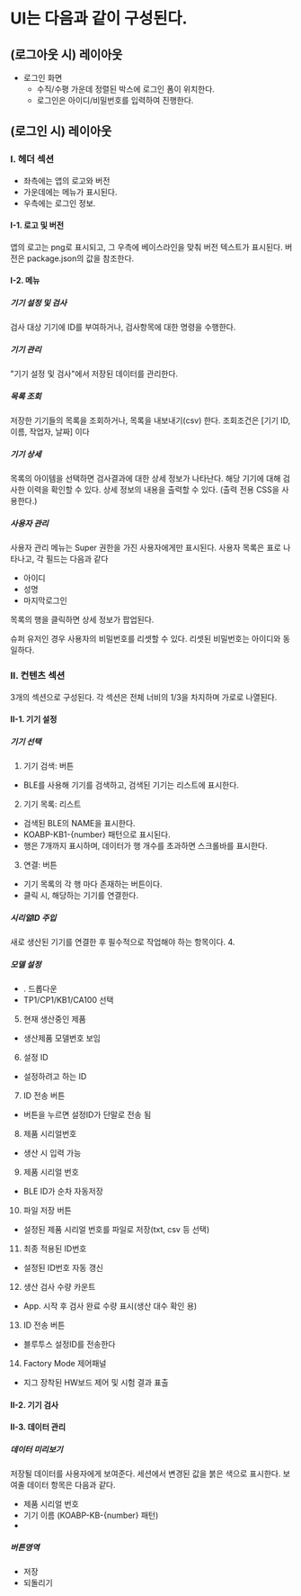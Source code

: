 # UI는 다음과 같이 구성된다.


## (로그아웃 시) 레이아웃
- 로그인 화면
  - 수직/수평 가운데 정렬된 박스에 로그인 폼이 위치한다.
  - 로그인은 아이디/비밀번호를 입력하여 진행한다.

## (로그인 시) 레이아웃 
### I. 헤더 섹션
- 좌측에는 앱의 로고와 버전
- 가운데에는 메뉴가 표시된다.
- 우측에는 로그인 정보.

#### I-1. 로고 및 버전
앱의 로고는 png로 표시되고, 그 우측에 베이스라인을 맞춰 버전 텍스트가 표시된다. 버전은 package.json의 값을 참조한다.

#### I-2. 메뉴
##### 기기 설정 및 검사
검사 대상 기기에 ID를 부여하거나, 검사항목에 대한 명령을 수행한다.
##### 기기 관리
"기기 설정 및 검사"에서 저장된 데이터를 관리한다.
##### 목록 조회
저장한 기기들의 목록을 조회하거나, 목록을 내보내기(csv) 한다. 조회조건은 [기기 ID, 이름, 작업자, 날짜] 이다
##### 기기 상세
목록의 아이템을 선택하면 검사결과에 대한 상세 정보가 나타난다. 해당 기기에 대해 검사한 이력을 확인할 수 있다. 
상세 정보의 내용을 출력할 수 있다. (출력 전용 CSS을 사용한다.)
##### 사용자 관리
사용자 관리 메뉴는 Super 권한을 가진 사용자에게만 표시된다.
사용자 목록은 표로 나타나고, 각 필드는 다음과 같다
- 아이디
- 성명
- 마지막로그인

목록의 행을 클릭하면 상세 정보가 팝업된다.


슈퍼 유저인 경우 사용자의 비밀번호를 리셋할 수 있다. 리셋된 비밀번호는 아이디와 동일하다.
 
### II. 컨텐츠 섹션
3개의 섹션으로 구성된다. 각 섹션은 전체 너비의 1/3을 차지하며 가로로 나열된다.

#### II-1. 기기 설정 
##### 기기 선택
1. 기기 검색: 버튼
  - BLE를 사용해 기기를 검색하고, 검색된 기기는 리스트에 표시한다.
2. 기기 목록: 리스트
  - 검색된 BLE의 NAME을 표시한다.
  - KOABP-KB1-{number} 패턴으로 표시된다.
  - 행은 7개까지 표시하며, 데이터가 행 개수를 초과하면 스크롤바를 표시한다.
3. 연결: 버튼
  - 기기 목록의 각 행 마다 존재하는 버튼이다.
  - 클릭 시, 해당하는 기기를 연결한다.

##### 시리얼ID 주입
새로 생산된 기기를 연결한 후 필수적으로 작업해야 하는 항목이다. 
4. 

##### 모델 설정


  - . 드롭다운 
  - TP1/CP1/KB1/CA100 선택
5. 현재 생산중인 제품
  - 생산제품 모델번호 보임
6. 설정 ID
  - 설정하려고 하는 ID
7. ID 전송 버튼
  - 버튼을 누르면 설정ID가 단말로 전송 됨
8. 제품 시리얼번호
  - 생산 시 입력 가능
9. 제품 시리얼 번호
  - BLE ID가 순차 자동저장
10. 파일 저장 버튼
  - 설정된 제품 시리얼 번호를 파일로 저장(txt, csv 등 선택)
11. 최종 적용된 ID번호
  - 설정된 ID번호 자동 갱신
12. 생산 검사 수량 카운트
  - App. 시작 후 검사 완료 수량 표시(생산 대수 확인 용)
13. ID 전송 버튼
  - 블루투스 설정ID를 전송한다
14. Factory Mode 제어패널
  - 지그 장착된 HW보드 제어 및 시험 결과 표출


#### II-2. 기기 검사

#### II-3. 데이터 관리
##### 데이터 미리보기
저장될 데이터를 사용자에게 보여준다. 세션에서 변경된 값을 붉은 색으로 표시한다. 보여줄 데이터 항목은 다음과 같다.
- 제품 시리얼 번호
- 기기 이름 (KOABP-KB-{number} 패턴)
- 
##### 버튼영역
- 저장
- 되돌리기
